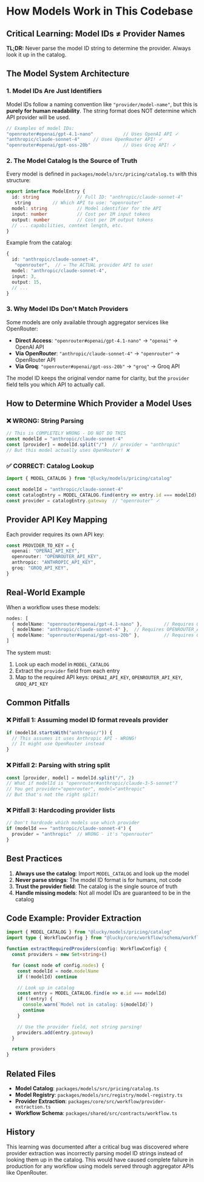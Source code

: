 # How Models Work in This Codebase

## Critical Learning: Model IDs ≠ Provider Names

**TL;DR:** Never parse the model ID string to determine the provider. Always look it up in the catalog.

## The Model System Architecture

### 1. Model IDs Are Just Identifiers

Model IDs follow a naming convention like `"provider/model-name"`, but this is **purely for human readability**. The string format does NOT determine which API provider will be used.

```typescript
// Examples of model IDs:
"openrouter#openai/gpt-4.1-nano"           // Uses OpenAI API ✓
"anthropic/claude-sonnet-4"     // Uses OpenRouter API! ✓
"openrouter#openai/gpt-oss-20b"            // Uses Groq API! ✓
```

### 2. The Model Catalog Is the Source of Truth

Every model is defined in `packages/models/src/pricing/catalog.ts` with this structure:

```typescript
export interface ModelEntry {
  id: string              // Full ID: "anthropic/claude-sonnet-4"
   string        // Which API to use: "openrouter"
  model: string           // Model identifier for the API
  input: number           // Cost per 1M input tokens
  output: number          // Cost per 1M output tokens
  // ... capabilities, context length, etc.
}
```

Example from the catalog:

```typescript
{
  id: "anthropic/claude-sonnet-4",
   "openrouter",  // ← The ACTUAL provider API to use!
  model: "anthropic/claude-sonnet-4",
  input: 3,
  output: 15,
  // ...
}
```

### 3. Why Model IDs Don't Match Providers

Some models are only available through aggregator services like OpenRouter:

- **Direct Access**: `"openrouter#openai/gpt-4.1-nano"` →  `"openai"` → OpenAI API
- **Via OpenRouter**: `"anthropic/claude-sonnet-4"` →  `"openrouter"` → OpenRouter API
- **Via Groq**: `"openrouter#openai/gpt-oss-20b"` →  `"groq"` → Groq API

The model ID keeps the original vendor name for clarity, but the `provider` field tells you which API to actually call.

## How to Determine Which Provider a Model Uses

### ❌ WRONG: String Parsing

```typescript
// This is COMPLETELY WRONG - DO NOT DO THIS
const modelId = "anthropic/claude-sonnet-4"
const [provider] = modelId.split("/")  // provider = "anthropic"
// But this model actually uses OpenRouter! ❌
```

### ✅ CORRECT: Catalog Lookup

```typescript
import { MODEL_CATALOG } from "@lucky/models/pricing/catalog"

const modelId = "anthropic/claude-sonnet-4"
const catalogEntry = MODEL_CATALOG.find(entry => entry.id === modelId)
const provider = catalogEntry.gateway  // "openrouter" ✓
```

## Provider API Key Mapping

Each provider requires its own API key:

```typescript
const PROVIDER_TO_KEY = {
  openai: "OPENAI_API_KEY",
  openrouter: "OPENROUTER_API_KEY",
  anthropic: "ANTHROPIC_API_KEY",
  groq: "GROQ_API_KEY",
}
```

## Real-World Example

When a workflow uses these models:
```typescript
nodes: [
  { modelName: "openrouter#openai/gpt-4.1-nano" },        // Requires OPENAI_API_KEY
  { modelName: "anthropic/claude-sonnet-4" },  // Requires OPENROUTER_API_KEY
  { modelName: "openrouter#openai/gpt-oss-20b" },         // Requires GROQ_API_KEY
]
```

The system must:
1. Look up each model in `MODEL_CATALOG`
2. Extract the `provider` field from each entry
3. Map to the required API keys: `OPENAI_API_KEY`, `OPENROUTER_API_KEY`, `GROQ_API_KEY`

## Common Pitfalls

### ❌ Pitfall 1: Assuming model ID format reveals provider
```typescript
if (modelId.startsWith("anthropic/")) {
  // This assumes it uses Anthropic API - WRONG!
  // It might use OpenRouter instead
}
```

### ❌ Pitfall 2: Parsing with string split
```typescript
const [provider, model] = modelId.split("/", 2)
// What if modelId is "openrouter#anthropic/claude-3-5-sonnet"?
// You get provider="openrouter", model="anthropic"
// But that's not the right split!
```

### ❌ Pitfall 3: Hardcoding provider lists
```typescript
// Don't hardcode which models use which provider
if (modelId === "anthropic/claude-sonnet-4") {
  provider = "anthropic"  // WRONG - it's "openrouter"
}
```

## Best Practices

1. **Always use the catalog**: Import `MODEL_CATALOG` and look up the model
2. **Never parse strings**: The model ID format is for humans, not code
3. **Trust the provider field**: The catalog is the single source of truth
4. **Handle missing models**: Not all model IDs are guaranteed to be in the catalog

## Code Example: Provider Extraction

```typescript
import { MODEL_CATALOG } from "@lucky/models/pricing/catalog"
import type { WorkflowConfig } from "@lucky/core/workflow/schema/workflow.types"

function extractRequiredProviders(config: WorkflowConfig) {
  const providers = new Set<string>()

  for (const node of config.nodes) {
    const modelId = node.modelName
    if (!modelId) continue

    // Look up in catalog
    const entry = MODEL_CATALOG.find(e => e.id === modelId)
    if (!entry) {
      console.warn(`Model not in catalog: ${modelId}`)
      continue
    }

    // Use the provider field, not string parsing!
    providers.add(entry.gateway)
  }

  return providers
}
```

## Related Files

- **Model Catalog**: `packages/models/src/pricing/catalog.ts`
- **Model Registry**: `packages/models/src/registry/model-registry.ts`
- **Provider Extraction**: `packages/core/src/workflow/provider-extraction.ts`
- **Workflow Schema**: `packages/shared/src/contracts/workflow.ts`

## History

This learning was documented after a critical bug was discovered where provider extraction was incorrectly parsing model ID strings instead of looking them up in the catalog. This would have caused complete failure in production for any workflow using models served through aggregator APIs like OpenRouter.

